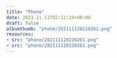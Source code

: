 ```yaml
---
title: "Phone"
date: 2021-11-12T02:12:19+08:00
draft: false
albumthumb: "phone/202111120220261.png"
resources:
- src: "phone/202111120220261.png"
- src: "phone/202111120220262.png"
---
```


